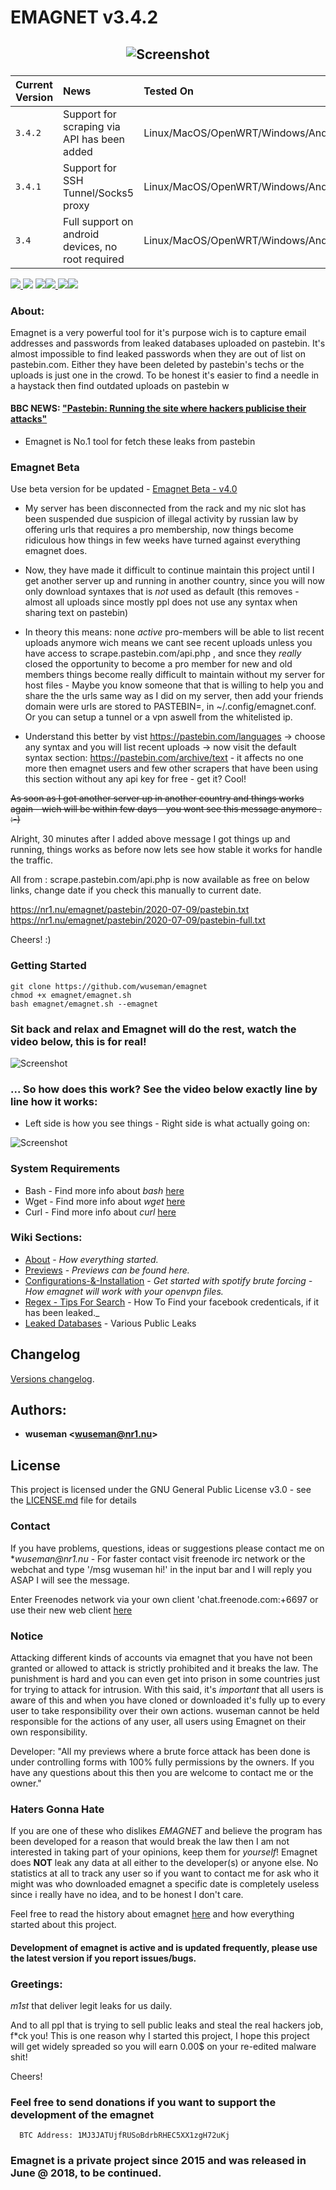 # EMAGNET v3.4.2

## <p align="center">![Screenshot](https://repository-images.githubusercontent.com/165741206/f9087e00-397d-11ea-9cab-1aea419f9448)

| Current Version    | News                            | Tested On                          |
| :----------------- | :-------------------------------- | :----------------------------------|
| `3.4.2`            |  Support for scraping via API has been added    | Linux/MacOS/OpenWRT/Windows/Android                               |
| `3.4.1`            |  Support for SSH Tunnel/Socks5 proxy    | Linux/MacOS/OpenWRT/Windows/Android                               |
| `3.4`              |  Full support on android devices, no root required    | Linux/MacOS/OpenWRT/Windows/Android                               |

<a href="https://github.com/wuseman/EMAGNET"><img src="https://img.shields.io/github/languages/top/wuseman/emagnet.svg?color=magenta&label=Bash%2FShell"></a><a href="https://github.com/wuseman/EMAGNET/issues?q=is%3Aissue+is%3Aclosed">
<img src="https://img.shields.io/github/issues-closed/wuseman/emagnet.svg?color=light&label=Closed%20Issues"></a>
 <a href="https://github.com/wuseman/EMAGNET/issues"><img src="https://img.shields.io/github/issues-raw/wuseman/emagnet.svg?color=orange&label=Open%20Issues"></a><img src="https://img.shields.io/github/last-commit/wuseman/emagnet.svg?color=darkmagenta&label=Latest%20Commit"><a href="https://twitter.com/wuseman1">
 <img src="https://img.shields.io/website/https/nr1.nu.svg?down_color=darkred&down_message=DOWN&label=Nr1.nu%2Femagnet&up_message=UP"><img src="https://img.shields.io/github/license/wuseman/emagnet.svg?color=blue&label=License"></a></a></a>
</a>
</p>

### About: 

Emagnet is a very powerful tool for it's purpose wich is to capture  email addresses and passwords from leaked databases uploaded on pastebin. It's almost impossible to find leaked passwords when they are out of list on pastebin.com. Either they have been deleted by pastebin's techs or the uploads is just one in the crowd. To be honest it's easier to find a needle in a haystack then find outdated uploads on pastebin w

#### BBC NEWS: ["Pastebin: Running the site where hackers publicise their attacks"](https://www.bbc.com/news/technology-17524822) 

- Emagnet is No.1 tool for fetch these leaks from pastebin

### Emagnet Beta

Use beta version for be updated - [Emagnet Beta - v4.0](https://github.com/wuseman/EMAGNET/tree/emagnet/beta) 
 
- My server has been disconnected from the rack and my nic slot has been suspended due suspicion of illegal activity by russian law by offering urls that requires a pro membership, now things become ridiculous how things in few weeks have turned against everything emagnet does.

- Now, they have made it difficult to continue maintain this project until I get another server up and running in another country, since you will now only download syntaxes that is *not* used as default (this removes - almost all uploads since mostly ppl does not use any syntax when sharing text on pastebin)

- In theory this means: none *active* pro-members will be able to list recent uploads anymore wich means we cant see recent uploads unless you have access to  scrape.pastebin.com/api.php , and snce they *really* closed the opportunity to become a pro member for new and old members things become really difficult to maintain without my server for host files - Maybe you know someone that that is willing to help you and share the the urls same way as I did on my server, then add your friends domain were urls are stored to PASTEBIN=, in ~/.config/emagnet.conf. Or you can setup a tunnel or a vpn aswell from the whitelisted ip.

- Understand this better by vist https://pastebin.com/languages -> choose any syntax and you will list recent uploads -> now visit the default syntax section: https://pastebin.com/archive/text - it affects no one more then emagnet users and few other scrapers that have been using this section without any api key for free - get it? Cool!

~~As soon as I got another server up in another country and things works again - wich will be within few days - you wont see this message anymore .  :-)~~

Alright, 30 minutes after I added above message I got things up and running, things works as before now lets see how stable it works for handle the traffic.

All from : scrape.pastebin.com/api.php is now available as free on below links, change date if you check this manually to current date. 

https://nr1.nu/emagnet/pastebin/2020-07-09/pastebin.txt
https://nr1.nu/emagnet/pastebin/2020-07-09/pastebin-full.txt 

Cheers! :) 

### Getting Started

    git clone https://github.com/wuseman/emagnet
    chmod +x emagnet/emagnet.sh
    bash emagnet/emagnet.sh --emagnet
  
### Sit back and relax and Emagnet will do the rest, watch the video below, this is for real!	

![Screenshot](.preview/emagnet-latest.gif)

### ... So how does this work? See the video below exactly line by line how it works: 

* Left side is how you see things - Right side is what actually going on:

![Screenshot](.preview/emagnet2-debug.gif)

### System Requirements

- Bash     - Find more info about _bash_ [here](https://www.gnu.org/software/bash/)
- Wget     - Find more info about _wget_ [here](https://www.gnu.org/software/wget/)
- Curl     - Find more info about _curl_ [here](https://github.com/curl/curl)

### Wiki Sections:

- [About](https://github.com/wuseman/EMAGNET/wiki/ABOUT) - 
_How everything started._
- [Previews](https://github.com/wuseman/EMAGNET/wiki/PREVIEWS) - 
_Previews can be found here._
- [Configurations-&-Installation](https://github.com/wuseman/EMAGNET/wiki/Configurations-&-Installation) - 
_Get started with spotify brute forcing - How emagnet will work with your openvpn files._
- [Regex - Tips For Search](https://github.com/wuseman/EMAGNET/wiki/Searching-&-Regex) - How To Find your facebook credenticals, if it has been leaked._
- [Leaked Databases](https://github.com/wuseman/EMAGNET/wiki/Leaked-Databases) - Various Public Leaks

## Changelog

[Versions changelog](CHANGELOG.md).

## Authors: 

* **wuseman <wuseman@nr1.nu\>** 

## License

This project is licensed under the GNU General Public License v3.0 - see the [LICENSE.md](LICENSE.md) file for details

### Contact

  If you have problems, questions, ideas or suggestions please contact me on *_wuseman@nr1.nu_  - For faster contact visit freenode irc network or the webchat and type '/msg wuseman hi!' in the input bar and I will reply you ASAP I will see the message.
  
  Enter Freenodes network via your own client 'chat.freenode.com:+6697 or use their new web client [here](https://webchat.freenode.net/)

### Notice

Attacking different kinds of accounts via emagnet that you have not been granted or allowed to attack is strictly prohibited and it breaks the law. The punishment is hard and you can even get into prison in some countries just for trying to attack for intrusion. With this said, it's *important* that all users is aware of this and when you have cloned or downloaded it's fully up to every user to take responsibility over their own actions. wuseman cannot be held responsible for the actions of any user, all users using Emagnet on their own responsibility. 

Developer: "All my previews where a brute force attack has been done is under controlling forms with 100% fully permissions by the owners. If you have any questions about this then you are welcome to contact me or the owner."

### Haters Gonna Hate

If you are one of these who dislikes _EMAGNET_ and believe the program has been developed for a reason that would break the law then I am not interested in taking part of your opinions, keep them for _yourself_! Emagnet does **NOT** leak any data at all either to the developer(s) or anyone else. No statistics at all to track any user so if you want to contact me for ask who it might was who downloaded emagnet a specific date is completely useless since i really have no idea, and to be honest I don't care.

Feel free to read the history about emagnet [here](https://github.com/wuseman/EMAGNET/wiki/About) and how everything started about this project.

#### Development of emagnet is active and is updated frequently, please use the latest version if you report issues/bugs.

### Greetings: 

_m1st_ that deliver legit leaks for us daily.

And to all ppl that is trying to sell public leaks and steal the real hackers job, f*ck you! This is one reason why I started this project, I hope this project will get widely spreaded so you will earn 0.00$ on your re-edited malware shit!

Cheers!

### Feel free to send donations if you want to support the development of the emagnet

      BTC Address: 1MJ3JATUjfRUSoBdrbRHEC5XX1zgH72uKj

### Emagnet is a private project since 2015 and was released in June @ 2018, to be continued. 



